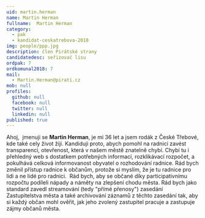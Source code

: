 ```yaml
---
uid: martin.herman
name: Martin Herman
fullname:  Martin Herman
category:
  - pak
  - kandidat-ceskatrebova-2018
img: people/ppp.jpg
description: člen Pirátské strany
candidatedesc: seřizovač lisu
ordpak: 7
ordkomunal2018: 7
mail:
  - Martin.Herman@pirati.cz
mob: null
profiles:
  github: null
  facebook: null
  twitter: null
  linkedin: null
published: true
---
```

Ahoj,  jmenuji se **Martin Herman**, je mi 36 let a jsem rodák z České Třebové, kde také
cely život žiji. Kandiduji proto, abych pomohl na radnici zavést transparenci,
otevřenost, která v našem městě znatelně chybí. Chybí tu i přehledný web s
dostatkem potřebných informací, rozklikávací rozpočet, a pokulhává celková
informovanost obyvatel o rozhodování radnice. Rád bych změnil přístup radnice k
občanům, protože si myslím, že je tu radnice pro lidi a ne lidé pro radnici.  Rád bych,
aby se občané díky participativnímu rozpočtu podíleli nápady a náměty na zlepšení
chodu města. Rád bych jako standard zavedl streamování (tedy &quot;přímé přenosy&quot;)
zasedání Zastupitelstva města a také archivování záznamů z těchto zasedání tak,
aby si každý občan mohl ověřit, jak jeho zvolený zastupitel pracuje a zastupuje zájmy
občanů města.
